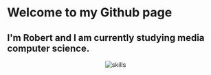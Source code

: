 # Welcome to my Github page
## I'm Robert and I am currently studying media computer science. 



<p align="center">
<img src="https://i.ibb.co/fQ9P2tc/skills3.png" alt="skills" border="0">
</p>
